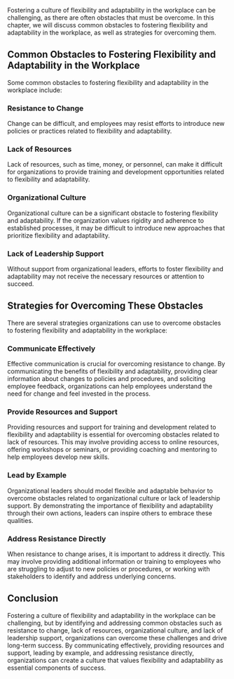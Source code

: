 
Fostering a culture of flexibility and adaptability in the workplace can be challenging, as there are often obstacles that must be overcome. In this chapter, we will discuss common obstacles to fostering flexibility and adaptability in the workplace, as well as strategies for overcoming them.

Common Obstacles to Fostering Flexibility and Adaptability in the Workplace
---------------------------------------------------------------------------

Some common obstacles to fostering flexibility and adaptability in the workplace include:

### Resistance to Change

Change can be difficult, and employees may resist efforts to introduce new policies or practices related to flexibility and adaptability.

### Lack of Resources

Lack of resources, such as time, money, or personnel, can make it difficult for organizations to provide training and development opportunities related to flexibility and adaptability.

### Organizational Culture

Organizational culture can be a significant obstacle to fostering flexibility and adaptability. If the organization values rigidity and adherence to established processes, it may be difficult to introduce new approaches that prioritize flexibility and adaptability.

### Lack of Leadership Support

Without support from organizational leaders, efforts to foster flexibility and adaptability may not receive the necessary resources or attention to succeed.

Strategies for Overcoming These Obstacles
-----------------------------------------

There are several strategies organizations can use to overcome obstacles to fostering flexibility and adaptability in the workplace:

### Communicate Effectively

Effective communication is crucial for overcoming resistance to change. By communicating the benefits of flexibility and adaptability, providing clear information about changes to policies and procedures, and soliciting employee feedback, organizations can help employees understand the need for change and feel invested in the process.

### Provide Resources and Support

Providing resources and support for training and development related to flexibility and adaptability is essential for overcoming obstacles related to lack of resources. This may involve providing access to online resources, offering workshops or seminars, or providing coaching and mentoring to help employees develop new skills.

### Lead by Example

Organizational leaders should model flexible and adaptable behavior to overcome obstacles related to organizational culture or lack of leadership support. By demonstrating the importance of flexibility and adaptability through their own actions, leaders can inspire others to embrace these qualities.

### Address Resistance Directly

When resistance to change arises, it is important to address it directly. This may involve providing additional information or training to employees who are struggling to adjust to new policies or procedures, or working with stakeholders to identify and address underlying concerns.

Conclusion
----------

Fostering a culture of flexibility and adaptability in the workplace can be challenging, but by identifying and addressing common obstacles such as resistance to change, lack of resources, organizational culture, and lack of leadership support, organizations can overcome these challenges and drive long-term success. By communicating effectively, providing resources and support, leading by example, and addressing resistance directly, organizations can create a culture that values flexibility and adaptability as essential components of success.
